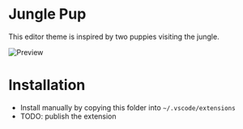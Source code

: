 # Jungle Pup
This editor theme is inspired by two puppies visiting the jungle.

<img src="https://github.com/keller00/JunglePup/raw/main/assets/screenshot.jpg" alt="Preview">

# Installation
 * Install manually by copying this folder into `~/.vscode/extensions`
 * TODO: publish the extension
